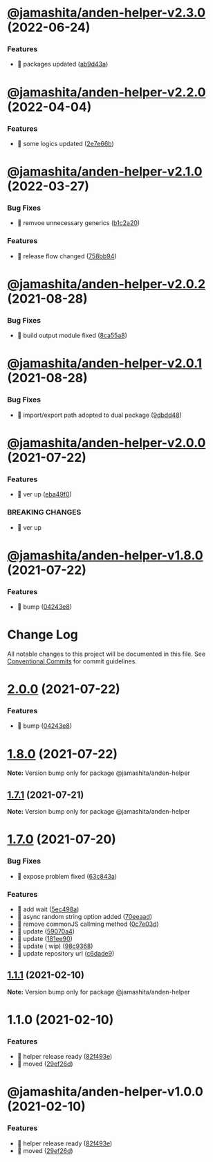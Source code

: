 # [@jamashita/anden-helper-v2.3.0](https://github.com/jamashita/anden/compare/@jamashita/anden-helper-v2.2.0...@jamashita/anden-helper-v2.3.0) (2022-06-24)


### Features

* 🎸 packages updated ([ab9d43a](https://github.com/jamashita/anden/commit/ab9d43af2f47370c4352a4558875afd991cfbb0b))

# [@jamashita/anden-helper-v2.2.0](https://github.com/jamashita/anden/compare/@jamashita/anden-helper-v2.1.0...@jamashita/anden-helper-v2.2.0) (2022-04-04)


### Features

* 🎸 some logics updated ([2e7e66b](https://github.com/jamashita/anden/commit/2e7e66b53beeab8352d5ff9341eef5a9020bfdd9))

# [@jamashita/anden-helper-v2.1.0](https://github.com/jamashita/anden/compare/@jamashita/anden-helper-v2.0.2...@jamashita/anden-helper-v2.1.0) (2022-03-27)


### Bug Fixes

* 🐛 remvoe unnecessary generics ([b1c2a20](https://github.com/jamashita/anden/commit/b1c2a2068c8aa9d28de8b458f3e22125e109a792))


### Features

* 🎸 release flow changed ([758bb94](https://github.com/jamashita/anden/commit/758bb94e49fc3b150297bf9dcfa5d93448c8a26a))

# [@jamashita/anden-helper-v2.0.2](https://github.com/jamashita/anden/compare/@jamashita/anden-helper-v2.0.1...@jamashita/anden-helper-v2.0.2) (2021-08-28)


### Bug Fixes

* 🐛 build output module fixed ([8ca55a8](https://github.com/jamashita/anden/commit/8ca55a84119c3b0e1a3d3fed5ba3f416f827910e))

# [@jamashita/anden-helper-v2.0.1](https://github.com/jamashita/anden/compare/@jamashita/anden-helper-v2.0.0...@jamashita/anden-helper-v2.0.1) (2021-08-28)


### Bug Fixes

* 🐛 import/export path adopted to dual package ([9dbdd48](https://github.com/jamashita/anden/commit/9dbdd4877ccc5996da69bca73b58e2bdcc436880))

# [@jamashita/anden-helper-v2.0.0](https://github.com/jamashita/anden/compare/@jamashita/anden-helper-v1.8.0...@jamashita/anden-helper-v2.0.0) (2021-07-22)


### Features

* 🎸 ver up ([eba49f0](https://github.com/jamashita/anden/commit/eba49f0ff04f1695ff5f64c98d6ecf22be7ad236))


### BREAKING CHANGES

* 🧨 ver up

# [@jamashita/anden-helper-v1.8.0](https://github.com/jamashita/anden/compare/@jamashita/anden-helper-v1.7.0...@jamashita/anden-helper-v1.8.0) (2021-07-22)


### Features

* 🎸 bump ([04243e8](https://github.com/jamashita/anden/commit/04243e869e329b77ae07ba84513ed50c41389db4))

# Change Log

All notable changes to this project will be documented in this file.
See [Conventional Commits](https://conventionalcommits.org) for commit guidelines.

# [2.0.0](https://github.com/jamashita/anden.git/packages/helper/compare/@jamashita/anden-helper@1.7.1...@jamashita/anden-helper@2.0.0) (2021-07-22)


### Features

* 🎸 bump ([04243e8](https://github.com/jamashita/anden.git/packages/helper/commit/04243e869e329b77ae07ba84513ed50c41389db4))





# [1.8.0](https://github.com/jamashita/anden.git/packages/helper/compare/@jamashita/anden-helper@1.7.1...@jamashita/anden-helper@1.8.0) (2021-07-22)

**Note:** Version bump only for package @jamashita/anden-helper





## [1.7.1](https://github.com/jamashita/anden.git/packages/helper/compare/@jamashita/anden-helper@1.7.0...@jamashita/anden-helper@1.7.1) (2021-07-21)

**Note:** Version bump only for package @jamashita/anden-helper





# [1.7.0](https://github.com/jamashita/anden.git/packages/helper/compare/@jamashita/anden-helper@1.1.1...@jamashita/anden-helper@1.7.0) (2021-07-20)

### Bug Fixes

* 🐛 expose problem
  fixed ([63c843a](https://github.com/jamashita/anden.git/packages/helper/commit/63c843a80b2e62e343c8b6a17a2dc780912a0ad7))

### Features

* 🎸 add
  wait ([5ec498a](https://github.com/jamashita/anden.git/packages/helper/commit/5ec498afd77bedc4349366530bb7695892f638a7))
* 🎸 async random string option
  added ([70eeaad](https://github.com/jamashita/anden.git/packages/helper/commit/70eeaadd038ae251d1945fdb9cc65e51674a3fa3))
* 🎸 remove commonJS callming
  method ([0c7e03d](https://github.com/jamashita/anden.git/packages/helper/commit/0c7e03d85b5cd7021c0ba6d5f36d33488e42e849))
* 🎸
  update ([59070a4](https://github.com/jamashita/anden.git/packages/helper/commit/59070a4b4b5240198df44cc9390423bedbe20f71))
* 🎸
  update ([181ee90](https://github.com/jamashita/anden.git/packages/helper/commit/181ee903f4e54a87120e534b790c48c69f1b426e))
* 🎸 update (
  wip) ([98c9368](https://github.com/jamashita/anden.git/packages/helper/commit/98c9368afd959c38d7e9d07cbda0658a12add0ba))
* 🎸 update repository
  url ([c6dade9](https://github.com/jamashita/anden.git/packages/helper/commit/c6dade9fd10eb259cda87b1b9c88ad196e28776d))

## [1.1.1](https://github.com/jamashita/anden.git/packages/helper/compare/@jamashita/anden-helper@1.1.0...@jamashita/anden-helper@1.1.1) (2021-02-10)

**Note:** Version bump only for package @jamashita/anden-helper

# 1.1.0 (2021-02-10)

### Features

* 🎸 helper release
  ready ([82f493e](https://github.com/jamashita/anden.git/packages/helper/commit/82f493e1a5df230c52aa5c10914df997921c4855))
* 🎸
  moved ([29ef26d](https://github.com/jamashita/anden.git/packages/helper/commit/29ef26d9403ae718720fa9706f01c860b9a5d79a))

# @jamashita/anden-helper-v1.0.0 (2021-02-10)

### Features

* 🎸 helper release
  ready ([82f493e](https://github.com/jamashita/anden/commit/82f493e1a5df230c52aa5c10914df997921c4855))
* 🎸 moved ([29ef26d](https://github.com/jamashita/anden/commit/29ef26d9403ae718720fa9706f01c860b9a5d79a))
